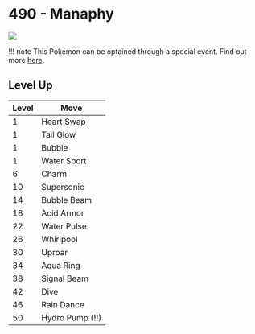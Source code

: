# 490 - Manaphy
![][490]

!!! note
    This Pokémon can be optained through a special event. Find out more [here](../../../special_events/#manaphy).

## Level Up

Level | Move
---   | ---
  1   | Heart Swap
  1   | Tail Glow
  1   | Bubble
  1   | Water Sport
  6   | Charm
 10   | Supersonic
 14   | Bubble Beam
 18   | Acid Armor
 22   | Water Pulse
 26   | Whirlpool
 30   | Uproar
 34   | Aqua Ring
 38   | Signal Beam
 42   | Dive
 46   | Rain Dance
 50   | Hydro Pump (!!)



[490]: ../img/pokemon/490.png
